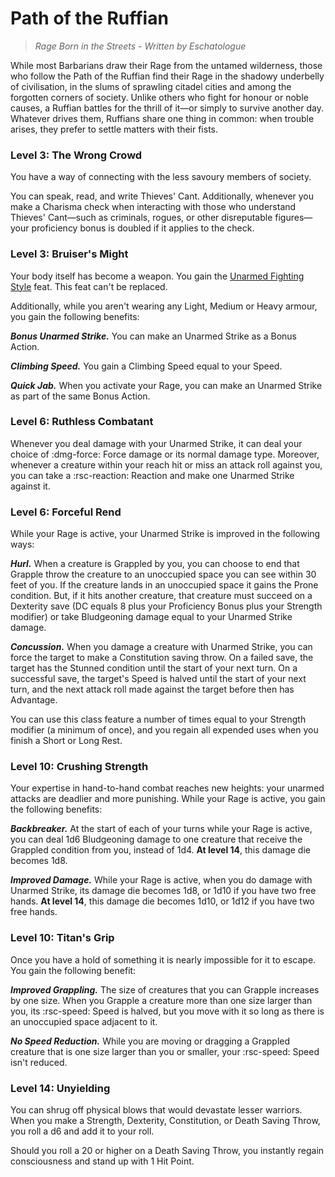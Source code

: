 # Path of the Ruffian

> *Rage Born in the Streets - Written by Eschatologue*

While most Barbarians draw their Rage from the untamed wilderness, those who follow the Path of the Ruffian find their Rage in the shadowy underbelly of civilisation, in the slums of sprawling citadel cities and among the forgotten corners of society. Unlike others who fight for honour or noble causes, a Ruffian battles for the thrill of it—or simply to survive another day. Whatever drives them, Ruffians share one thing in common: when trouble arises, they prefer to settle matters with their fists.

### Level 3: The Wrong Crowd

You have a way of connecting with the less savoury members of society. 

You can speak, read, and write Thieves' Cant. Additionally, whenever you make a Charisma check when interacting with those who understand Thieves' Cant—such as criminals, rogues, or other disreputable figures—your proficiency bonus is doubled if it applies to the check.

### Level 3: Bruiser's Might

Your body itself has become a weapon. You gain the [Unarmed Fighting Style](../../character-creation/feat/feat-fighting-style.md#unarmed-fighting) feat. This feat can't be replaced.

Additionally, while you aren't wearing any Light, Medium or Heavy armour, you gain the following benefits:

***Bonus Unarmed Strike.*** You can make an Unarmed Strike as a Bonus Action.

***Climbing Speed.*** You gain a Climbing Speed equal to your Speed.

***Quick Jab.*** When you activate your Rage, you can make an Unarmed Strike as part of the same Bonus Action.

### Level 6: Ruthless Combatant

Whenever you deal damage with your Unarmed Strike, it can deal your choice of :dmg-force: Force damage or its normal damage type. Moreover, whenever a creature within your reach hit or miss an attack roll against you, you can take a :rsc-reaction: Reaction and make one Unarmed Strike against it.

### Level 6: Forceful Rend

While your Rage is active, your Unarmed Strike is improved in the following ways:

***Hurl.*** When a creature is Grappled by you, you can choose to end that Grapple throw the creature to an unoccupied space you can see within 30 feet of you. If the creature lands in an unoccupied space it gains the Prone condition. But, if it hits another creature, that creature must succeed on a Dexterity save (DC equals 8 plus your Proficiency Bonus plus your Strength modifier) or take Bludgeoning damage equal to your Unarmed Strike damage.

***Concussion.*** When you damage a creature with Unarmed Strike, you can force the target to make a Constitution saving throw. On a failed save, the target has the Stunned condition until the start of your next turn. On a successful save, the target's Speed is halved until the start of your next turn, and the next attack roll made against the target before then has Advantage.

You can use this class feature a number of times equal to your Strength modifier (a minimum of once), and you regain all expended uses when you finish a Short or Long Rest.

### Level 10: Crushing Strength

Your expertise in hand-to-hand combat reaches new heights: your unarmed attacks are deadlier and more punishing. While your Rage is active, you gain the following benefits:

***Backbreaker.*** At the start of each of your turns while your Rage is active, you can deal 1d6 Bludgeoning damage to one creature that receive the Grappled condition from you, instead of 1d4. **At level 14**, this damage die becomes 1d8.

***Improved Damage.*** While your Rage is active, when you do damage with Unarmed Strike, its damage die becomes 1d8, or 1d10 if you have two free hands. **At level 14**, this damage die becomes 1d10, or 1d12 if you have two free hands.

### Level 10: Titan's Grip

Once you have a hold of something it is nearly impossible for it to escape. You gain the following benefit:

***Improved Grappling.*** The size of creatures that you can Grapple increases by one size. When you Grapple a creature more than one size larger than you, its :rsc-speed: Speed is halved, but you move with it so long as there is an unoccupied space adjacent to it.

***No Speed Reduction.*** While you are moving or dragging a Grappled creature that is one size larger than you or smaller, your :rsc-speed: Speed isn't reduced.

### Level 14: Unyielding

You can shrug off physical blows that would devastate lesser warriors. When you make a Strength, Dexterity, Constitution, or Death Saving Throw, you roll a d6 and add it to your roll.

Should you roll a 20 or higher on a Death Saving Throw, you instantly regain consciousness and stand up with 1 Hit Point.



